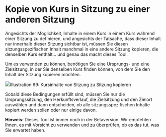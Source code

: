 # Kopie von Kurs in Sitzung zu einer anderen Sitzung

Angesichts der Möglichkeit, Inhalte in einem Kurs in einem Kurs während einer Sitzung zu definieren, und angesichts der Tatsache, dass dieser Inhalt nur innerhalb dieser Sitzung sichtbar ist, müssen Sie diesen sitzungsspezifischen Inhalt manchmal in eine andere Sitzung kopieren, die denselben Kurs enthält... und genau das macht dieses Tool.

Um es verwenden zu können, benötigen Sie eine Ursprungs- und eine Zielsitzung, in der Sie denselben Kurs finden können, von dem Sie den Inhalt der Sitzung kopieren möchten.

![](../../.gitbook/assets/graficos84%20%285%29.png)Illustration 69: Kursinhalte von Sitzung zu Sitzung kopieren

Sobald diese Bedingungen erfüllt sind, müssen Sie nur die Ursprungssitzung, den Herkunftsverlauf, die Zielsitzung und den Zielort auswählen und dann entscheiden, ob alle sitzungsspezifischen Inhalte kopiert werden sollen oder nur einige davon.

**Hinweis**: Dieses Tool ist immer noch in der Betaversion. Wir empfehlen Ihnen, es mit Vorsicht zu verwenden und zu überprüfen, ob es das tut, was Sie erwartet haben.

